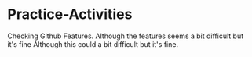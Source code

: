 # Practice-Activities
Checking Github Features. Although the features seems a bit difficult but it's fine Although this could a bit difficult but it's fine. 
